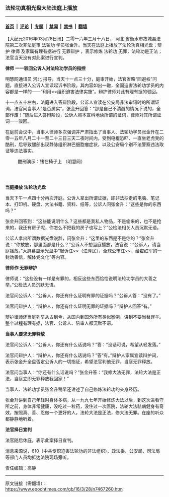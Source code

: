 ### 法轮功真相光盘大陆法庭上播放

---

#### [首页](../../../..?n7467260) &nbsp;|&nbsp; [评论](../../../../../epoch-comment?n7467260) &nbsp;|&nbsp; [专题](../../../../../epoch-special?n7467260) &nbsp;|&nbsp; [禁闻](../../../../../epoch-news?n7467260) &nbsp;|&nbsp; [禁书](../../../../../books?n7467260) &nbsp;|&nbsp; [翻墙](https://github.com/gfw-breaker/nogfw/blob/master/README.md?n7467260)


<div class="post_content" id="artbody" itemprop="articleBody">
 <!-- article content begin -->
 <p>
  【大纪元2016年03月28日讯】二零一六年三月十八日，
  <ok href="https://www.epochtimes.com/gb/tag/%E6%B2%B3%E5%8C%97.html">
   河北
  </ok>
  省衡水市故城县法院第二次非法庭审
  <ok href="https://www.epochtimes.com/gb/tag/%E6%B3%95%E8%BD%AE%E5%8A%9F.html">
   法轮功
  </ok>
  学员张金升。当天在法庭上播放了法轮功真相光盘；辩护
  <ok href="https://www.epochtimes.com/gb/tag/%E5%BE%8B%E5%B8%88.html">
   律师
  </ok>
  及家属有理有据进行
  <ok href="https://www.epochtimes.com/gb/tag/%E6%97%A0%E7%BD%AA%E8%BE%A9%E6%8A%A4.html">
   无罪辩护
  </ok>
  ，表示修炼
  <ok href="https://www.epochtimes.com/gb/tag/%E6%B3%95%E8%BD%AE%E5%8A%9F.html">
   法轮功
  </ok>
  无罪，法轮功是正法；法官当天没有对此案进行宣判。
 </p>
 <p>
  <strong>
   <ok href="https://www.epochtimes.com/gb/tag/%E5%BE%8B%E5%B8%88.html">
    律师
   </ok>
   一一驳回公诉人对法轮功学员的指控
  </strong>
 </p>
 <p>
  明慧网通讯员
  <ok href="https://www.epochtimes.com/gb/tag/%E6%B2%B3%E5%8C%97.html">
   河北
  </ok>
  报导，当天十一点三十分，庭审开始，法官省略“回避权”问题，直接进入公诉人宣读起诉书阶段。其内容如出一辙，全国迫害法轮功学员的内容都是一样的——“利用××组织迫害法律实施”。辩护律师对此有理有据的驳回。
 </p>
 <p>
  十一点五十左右，法庭进入答辩阶段，公诉人宣读在公安局非法审讯时的所谓证词，法官问当事人“是否属实”，张金升回答：“那是自己不清醒的情况下说的，全部作废！”随后进入答辩阶段，公诉人照本宣科地读所谓的证词，律师对其所谓证词一一驳回。
 </p>
 <p>
  在庭前会议中，当事人律师多次强调并严肃指出了当事人、法轮功学员张金升在二零一五年八月二十一至二十三日三天二夜时间内，受到电棍恐吓、一直坐老虎凳的酷刑，后导致腿部出现静脉组织淋巴细胞瘤症状，以及公安局个别不法警察违法取证等违法事实。
 </p>
 <figure aria-describedby="caption-attachment-6535201" class="wp-caption aligncenter" id="attachment_6535201" style="width: 600px">
  <ok href="https://i.epochtimes.com/assets/uploads/2015/11/1511301052542192.jpg" target="_blank">
   <img alt="" class="size-large wp-image-6535201" src="https://i.epochtimes.com/assets/uploads/2015/11/1511301052542192-600x474.jpg" title=""/>
  </ok>
  <br/><figcaption class="wp-caption-text" id="caption-attachment-6535201">
   酷刑演示：铐在椅子上 （明慧网）
  </figcaption><br/>
 </figure><br/>
 <p>
  <strong>
   当庭播放
   <ok href="https://www.epochtimes.com/gb/tag/%E6%B3%95%E8%BD%AE%E5%8A%9F%E5%85%89%E7%9B%98.html">
    法轮功光盘
   </ok>
  </strong>
 </p>
 <p>
  当天下午一点四十分再次开庭。公诉人拿出所谓证据，即非法抄走的电脑、笔记本、打印机、硬盘、大法书籍、资料、纸等，公诉人问张金升：“这些是你的东西吗？”
 </p>
 <p>
  张金升回答到：“这些能说明什么？这些都是我私人物品，不是偷来的，也不是抢来的，我还有房子呢，你怎么不把我的房子也写上？”公检法相关人员沉默无语。
 </p>
 <p>
  公诉人拿出所谓数据光盘说辞，问张金升：“这里的东西是不是你的？”张金升说：“你放放，那里面都是什么？”公诉人不想当庭播放，法官说：“公诉人，请当庭播放。”大屏幕显示光盘中“起诉江××（江泽民），全球公审江××，给翟红军的一封劝善信，解体党文化”等内容。
 </p>
 <p>
  <strong>
   律师作
   <ok href="https://www.epochtimes.com/gb/tag/%E6%97%A0%E7%BD%AA%E8%BE%A9%E6%8A%A4.html">
    无罪辩护
   </ok>
  </strong>
 </p>
 <p>
  律师说：“这些没有一样是有罪的，相反这些东西恰恰说明法轮功学员的大善之举。”公检法人员沉默无语。
 </p>
 <p>
  法官问公诉人：“公诉人，你还有什么证明有罪的证据吗？”公诉人答：“没有了。”
 </p>
 <p>
  法官问辩护人：“辩护人，你还有什么证明无罪的证据吗？”辩护人回答“有。”
 </p>
 <p>
  辩护律师还当庭列举从古到今，从国内到国外所有类似案例，讲到不要当替罪羊。整个过程有理有据，法官、公诉人、陪审人都沉默不语。
 </p>
 <p>
  <strong>
   当事人要求无罪释放
  </strong>
 </p>
 <p>
  法官问公诉人：“公诉人，你还有什么话说吗？”答：“没话可说，希望从轻发落。”
 </p>
 <p>
  法官问辩护人：“辩护人，你还有什么话说吗？”答“有。”辩护人家属宣读辩护词，表示张金升全盘否定公诉人的一切指证，希望法官判他无罪，当庭无罪释放。
 </p>
 <p>
  法官问当事人：“你还有什么话说吗？”张金升答：“我修大法无罪，法轮大法是正法，当庭立即无罪释放我回家！”
 </p>
 <p>
  当事人、法轮功学员张金升稍早还讲述了自己修炼法轮功的亲身经历。
 </p>
 <p>
  张金升讲到自己年轻时身体多病，从一九九七年开始修炼大法以后，到这次进看守所之前，身体非常健康，没吃过一粒药，没住过一次医院，法轮大法祛病健身有奇效，按照真、善、忍做一个更好的人，法轮大法是正法，修大法无罪。在座的听众都静静地听着。
 </p>
 <p>
  <strong>
   法官择日宣判
  </strong>
 </p>
 <p>
  法官随后休庭，表示此案择日宣判。
 </p>
 <p>
  消息来源说，610（中共专职迫害法轮功的非法组织）、政法委、公安局、司法局等部门人员均抵达法院现场旁听。
 </p>
 <p>
  责任编辑：高静
 </p>
 <!-- article content end -->
 <div id="below_article_ad">
 </div>
</div>


---

原文链接（需翻墙）：https://www.epochtimes.com/gb/16/3/28/n7467260.htm